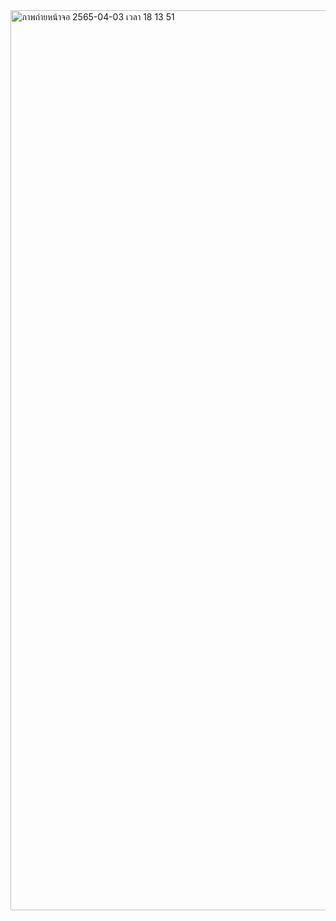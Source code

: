 <img width="1440" alt="ภาพถ่ายหน้าจอ 2565-04-03 เวลา 18 13 51" src="https://user-images.githubusercontent.com/98943422/161425577-8b689bcf-7f28-4b5f-9e4c-f86e63dab16e.png">

